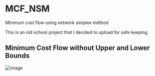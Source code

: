# MCF_NSM
Minimum cost flow using network simplex method

This is an old school project that I decided to upload for safe keeping.

## Minimum Cost Flow without Upper and Lower Bounds
![image](https://user-images.githubusercontent.com/56926839/162252257-3694ec12-66d0-407a-be0f-c9261344e045.png)
